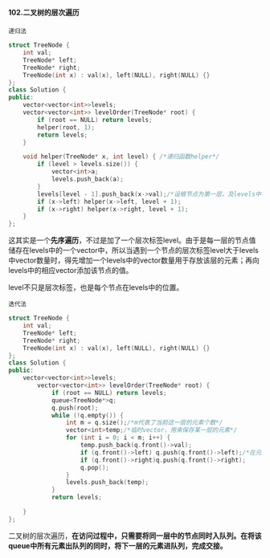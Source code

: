 #### 102.二叉树的层次遍历

`递归法`

```c++
struct TreeNode {
	int val;
	TreeNode* left;
	TreeNode* right;
	TreeNode(int x) : val(x), left(NULL), right(NULL) {}
};
class Solution {
public:
	vector<vector<int>>levels;
	vector<vector<int>> levelOrder(TreeNode* root) {
		if (root == NULL) return levels;
		helper(root, 1);
		return levels;
	}

	void helper(TreeNode* x, int level) { /*递归函数helper*/
		if (level > levels.size()) {
			vector<int>a;
			levels.push_back(a);
		}
		levels[level - 1].push_back(x->val);/*设根节点为第一层，及levels中的第一个vector中的元素，下标为levels-1*/
		if (x->left) helper(x->left, level + 1);
		if (x->right) helper(x->right, level + 1);
	}
};
```

这其实是一个**先序遍历**，不过是加了一个层次标签level。由于是每一层的节点值储存在levels中的一个vector中，所以当遇到一个节点的层次标签level大于levels中vector数量时，得先增加一个levels中的vector数量用于存放该层的元素；再向levels中的相应vector添加该节点的值。

level不只是层次标签，也是每个节点在levels中的位置。

`迭代法`

```c++
struct TreeNode {
	int val;
	TreeNode* left;
	TreeNode* right;
	TreeNode(int x) : val(x), left(NULL), right(NULL) {}
};
class Solution {
public:
	vector<vector<int>>levels;
		vector<vector<int>> levelOrder(TreeNode* root) {
			if (root == NULL) return levels;
			queue<TreeNode*>q;
			q.push(root);
			while (!q.empty()) {
				int m = q.size();/*m代表了当前这一层的元素个数*/
				vector<int>temp;/*临时vector，用来保存某一层的元素*/
				for (int i = 0; i < m; i++) {
					temp.push_back(q.front()->val);
					if (q.front()->left) q.push(q.front()->left);/*在元素出队列的同时，将其儿子入列*/
					if (q.front()->right)q.push(q.front()->right);
					q.pop();
				}
				levels.push_back(temp);
			}
			return levels;

	}
};
```

二叉树的层次遍历，**在访问过程中，只需要将同一层中的节点同时入队列。在将该queue中所有元素出队列的同时，将下一层的元素进队列，完成交接。**

